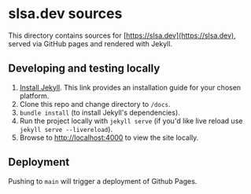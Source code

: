 # slsa.dev sources

This directory contains sources for [https://slsa.dev](https://slsa.dev), served via GitHub pages
and rendered with Jekyll.

## Developing and testing locally

1.  [Install Jekyll](https://jekyllrb.com/docs/installation/#guides). This link provides an installation guide for your chosen platform.
2.  Clone this repo and change directory to `/docs`.
3.  `bundle install` (to install Jekyll's dependencies).
4.  Run the project locally with `jekyll serve` (if you'd like live reload use `jekyll serve --livereload`).
5.  Browse to [http://localhost:4000](http://localhost:4000) to view the site locally.

## Deployment

Pushing to `main` will trigger a deployment of Github Pages.
